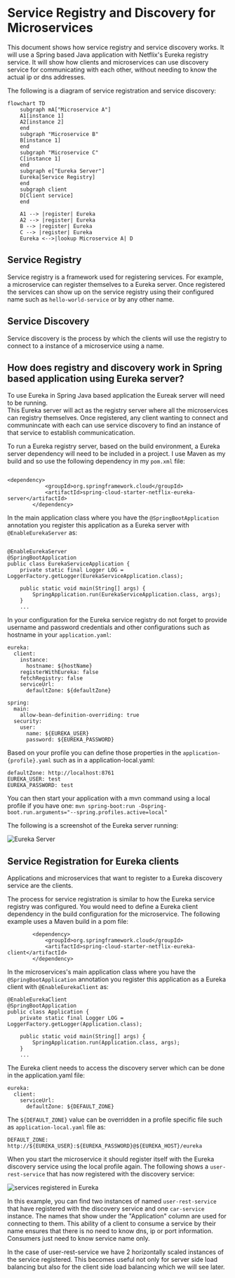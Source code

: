 # Service Registry and Discovery for Microservices
This document shows how service registry and service discovery works.  It will use a Spring based Java application with Netflix's Eureka registry service.   It will show how clients and microservices can use discovery service for communicating with each other, without needing to know the actual ip or dns addresses.

The following is a diagram of service registration and service discovery:


```mermaid
flowchart TD       
    subgraph mA["Microservice A"]
    A1[instance 1]
    A2[instance 2]
    end
    subgraph "Microservice B"
    B[instance 1]
    end
    subgraph "Microservice C"
    C[instance 1]
    end
    subgraph e["Eureka Server"]
    Eureka[Service Registry]
    end
    subgraph client
    D[Client service] 
    end

    A1 --> |register| Eureka
    A2 --> |register| Eureka
    B --> |register| Eureka
    C --> |register| Eureka
    Eureka <-->|lookup Microservice A| D

``` 
    

## Service Registry
Service registry is a framework used for registering services.  For example, a microservice can register themselves to a Eureka server.  Once registered the services can show up on the service registry using their configured name such as `hello-world-service` or by any other name. 

## Service Discovery
Service discovery is the process by which the clients will use the registry to connect to a instance of a microservice using a name.


## How does registry and discovery work in Spring based application using Eureka server?
To use Eureka in Spring Java based application the Eureak server will need to be running.  
This Eureka server will act as the registry server where all the microservices can registry themselves.  Once registered, any client wanting to connect and communincate with each can use service discovery to find an instance of that service to establish communicatication.  

To run a Eureka registry server, based on the build environment, a Eureka server dependency will need to be included in a project.  I use Maven as my build and so use the following dependency in my `pom.xml` file:

```

<dependency>
			<groupId>org.springframework.cloud</groupId>
			<artifactId>spring-cloud-starter-netflix-eureka-server</artifactId>
		</dependency>
```

In the main application class where you have the `@SpringBootApplication` annotation you register this application as a Eureka server with `@EnableEurekaServer` as:

```

@EnableEurekaServer
@SpringBootApplication
public class EurekaServiceApplication {
	private static final Logger LOG = LoggerFactory.getLogger(EurekaServiceApplication.class);
    
    public static void main(String[] args) {
		SpringApplication.run(EurekaServiceApplication.class, args);
	}
    ...
```

In your configuration for the Eureka service registry do not forget to provide username and password credentials and other configurations such as hostname in your `application.yaml`:
```
eureka:
  client:
    instance:
      hostname: ${hostName}
    registerWithEureka: false
    fetchRegistry: false
    serviceUrl:
      defaultZone: ${defaultZone}

spring:
  main:
    allow-bean-definition-overriding: true
  security:
    user:
      name: ${EUREKA_USER}
      password: ${EUREKA_PASSWORD}
```      

Based on your profile you can define those properties in the `application-{profile}.yaml` such as in a application-local.yaml:
```
defaultZone: http://localhost:8761
EUREKA_USER: test
EUREKA_PASSWORD: test
```


You can then start your application with a mvn command using a local profile if you have one:
```mvn spring-boot:run -Dspring-boot.run.arguments="--spring.profiles.active=local"```

The following is a screenshot of the Eureka server running:


![Eureka Server](images/eureka-startup.png)

## Service Registration for Eureka clients
Applications and microservices that want to register to a Eureka discovery service  are the clients.  

The process for service registration is similar to how the Eureka service registry was configured.  You would need to define a Eureka client dependency in the build configuration for the microservice.  The following example uses a Maven build in a pom file:
```
        <dependency>
            <groupId>org.springframework.cloud</groupId>
            <artifactId>spring-cloud-starter-netflix-eureka-client</artifactId>
        </dependency>
```

In the microservices's main application class where you have the `@SpringBootApplication` annotation you register this application as a Eureka client with `@EnableEurekaClient` as:

```
@EnableEurekaClient
@SpringBootApplication
public class Application {
	private static final Logger LOG = LoggerFactory.getLogger(Application.class);
    
    public static void main(String[] args) {
		SpringApplication.run(Application.class, args);
	}
    ...
```

The Eureka client needs to access the discovery server which can be done in the application.yaml file:

```
eureka:
  client:
    serviceUrl:
      defaultZone: ${DEFAULT_ZONE}
```

The `${DEFAULT_ZONE}` value can be overridden in a profile specific file such as `application-local.yaml` file as:

```
DEFAULT_ZONE: http://${EUREKA_USER}:${EUREKA_PASSWORD}@${EUREKA_HOST}/eureka
```

When you start the microservice it should register itself with the Eureka discovery service using the local profile again.  The following shows a `user-rest-service` that has now registered with the discovery service:

![services registered in Eureka](images/eureka-service-registered.png)

In this example, you can find two instances of named `user-rest-service` that have registered with the discovery service and one `car-service` instance.  The names that show under the "Application" column are used for connecting to them.  This ability of a client to consume a service by their name ensures that there is no need to know  dns, ip or port information.  Consumers just need to know service name only.  

In the case of user-rest-service we have 2 horizontally scaled instances of the service registered.  This becomes useful not only for server side load balancing but also for the client side load balancing which we will see later.





